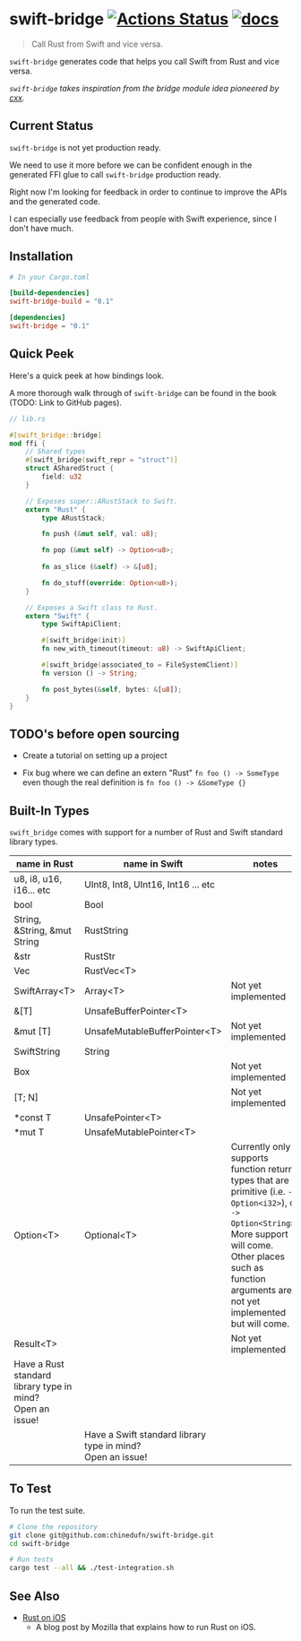 # swift-bridge [![Actions Status](https://github.com/chinedufn/swift-bridge/workflows/test/badge.svg)](https://github.com/chinedufn/swift-bridge/actions) [![docs](https://docs.rs/swift-bridge/badge.svg)](https://docs.rs/swift-bridge)

> Call Rust from Swift and vice versa. 

`swift-bridge` generates code that helps you call Swift from Rust and vice versa.

_`swift-bridge` takes inspiration from the bridge module idea pioneered by [cxx](https://github.com/dtolnay/cxx)._

## Current Status

`swift-bridge` is not yet production ready.

We need to use it more before we can be confident enough in the generated FFI glue to call `swift-bridge` production ready.

Right now I'm looking for feedback in order to continue to improve the APIs and the generated code.

I can especially use feedback from people with Swift experience, since I don't have much.

## Installation

```toml
# In your Cargo.toml

[build-dependencies]
swift-bridge-build = "0.1"

[dependencies]
swift-bridge = "0.1"
```

## Quick Peek

Here's a quick peek at how bindings look.

A more thorough walk through of `swift-bridge` can be found in the book (TODO: Link to GitHub pages).

```rust
// lib.rs

#[swift_bridge::bridge]
mod ffi {
    // Shared types 
    #[swift_bridge(swift_repr = "struct")]
	struct ASharedStruct {
	    field: u32
	}

    // Exposes super::ARustStack to Swift.
    extern "Rust" {
        type ARustStack;

        fn push (&mut self, val: u8);

        fn pop (&mut self) -> Option<u8>;
      
        fn as_slice (&self) -> &[u8];

        fn do_stuff(override: Option<u8>);
    }

    // Exposes a Swift class to Rust.
    extern "Swift" {
        type SwiftApiClient;

        #[swift_bridge(init)]
        fn new_with_timeout(timeout: u8) -> SwiftApiClient;

        #[swift_bridge(associated_to = FileSystemClient)]
        fn version () -> String;

        fn post_bytes(&self, bytes: &[u8]);
    }
}
```

## TODO's before open sourcing

- Create a tutorial on setting up a project

- Fix bug where we can define an extern "Rust" `fn foo () -> SomeType` even though the real definition is `fn foo () -> &SomeType {}`

## Built-In Types

`swift_bridge` comes with support for a number of Rust and Swift standard library types.

| name in Rust                                                    | name in Swift                                                    | notes                                                                                                                                                                                                                                       |
| ---                                                             | ---                                                              | ---                                                                                                                                                                                                                                         |
| u8, i8, u16, i16... etc                                         | UInt8, Int8, UInt16, Int16 ... etc                               |                                                                                                                                                                                                                                             |
| bool                                                            | Bool                                                             |                                                                                                                                                                                                                                             |
| String, &String, &mut String                                    | RustString                                                       |                                                                                                                                                                                                                                             |
| &str                                                            | RustStr                                                          |                                                                                                                                                                                                                                             |
| Vec<T>                                                          | RustVec\<T>                                                      |                                                                                                                                                                                                                                             |
| SwiftArray\<T>                                                  | Array\<T>                                                        | Not yet implemented                                                                                                                                                                                                                         |
| &[T]                                                            | UnsafeBufferPointer\<T>                                          |                                                                                                                                                                                                                                             |
| &mut [T]                                                        | UnsafeMutableBufferPointer\<T>                                   | Not yet implemented                                                                                                                                                                                                                         |
| SwiftString                                                     | String                                                           |                                                                                                                                                                                                                                             |
| Box<T>                                                          |                                                                  | Not yet implemented                                                                                                                                                                                                                         |
| [T; N]                                                          |                                                                  | Not yet implemented                                                                                                                                                                                                                         |
| *const T                                                        | UnsafePointer\<T>                                                |                                                                                                                                                                                                                                             |
| *mut T                                                          | UnsafeMutablePointer\<T>                                         |                                                                                                                                                                                                                                             |
| Option\<T>                                                      | Optional\<T>                                                     | Currently only supports function return types that are primitive (i.e. `-> Option<i32>`), or `-> Option<String>`..<br /> More support will come.<br /> Other places such as function arguments are not yet implemented but will come.<br /> |
| Result\<T>                                                      |                                                                  | Not yet implemented                                                                                                                                                                                                                         |
| Have a Rust standard library type in mind?<br /> Open an issue! |                                                                  |                                                                                                                                                                                                                                             |
|                                                                 | Have a Swift standard library type in mind?<br /> Open an issue! |                                                                                                                                                                                                                                             |

## To Test

To run the test suite.

```sh
# Clone the repository
git clone git@github.com:chinedufn/swift-bridge.git
cd swift-bridge

# Run tests
cargo test --all && ./test-integration.sh
```

## See Also

- [Rust on iOS](https://mozilla.github.io/firefox-browser-architecture/experiments/2017-09-06-rust-on-ios.html)
  - A blog post by Mozilla that explains how to run Rust on iOS.

